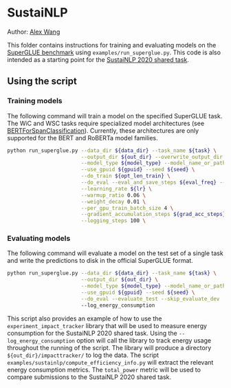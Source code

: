 # SustaiNLP

Author: [Alex Wang](https://w4ngatang.github.io/)

This folder contains instructions for training and evaluating models on the [SuperGLUE benchmark](super.gluebenchmark.com) using `examples/run_superglue.py`.
This code is also intended as a starting point for the [SustaiNLP 2020 shared task](https://sites.google.com/view/sustainlp2020/shared-task).

## Using the script

### Training models

The following command will train a model on the specified SuperGLUE task.
The WiC and WSC tasks require specialized model architectures (see [BERTForSpanClassification](https://github.com/W4ngatang/transformers/blob/superglue/src/transformers/modeling_bert.py#L1457)).
Currently, these architectures are only supported for the BERT and RoBERTa model families.

```bash
python run_superglue.py --data_dir ${data_dir} --task_name ${task} \
                        --output_dir ${out_dir} --overwrite_output_dir \
                        --model_type ${model_type} --model_name_or_path ${model} ${casing_config} \
                        --use_gpuid ${gpuid} --seed ${seed} \
                        --do_train ${opt_len_train} \
                        --do_eval --eval_and_save_steps ${eval_freq} --save_only_best \
                        --learning_rate ${lr} \
                        --warmup_ratio 0.06 \
                        --weight_decay 0.01 \
                        --per_gpu_train_batch_size 4 \
                        --gradient_accumulation_steps ${grad_acc_steps} \
                        --logging_steps 100 \
```

### Evaluating models

The following command will evaluate a model on the test set of a single task and write the predictions to disk in the official SuperGLUE format.

```bash
python run_superglue.py --data_dir ${data_dir} --task_name ${task} \
                        --output_dir ${out_dir} \
                        --model_type ${model_type} --model_name_or_path ${model} ${casing_config} \
                        --use_gpuid ${gpuid} --seed ${seed} \
                        --do_eval --evaluate_test --skip_evaluate_dev
                        --log_energy_consumption
```

This script also provides an example of how to use the ``experiment_impact_tracker`` library that will be used to measure energy consumption for the SustaiNLP 2020 shared task.
Using the ``--log_energy_consumption`` option will call the library to track energy usage throughout the running of the script.
The library will produce a directory `${out_dir}/impacttracker/` to log the data.
The script `examples/sustainlp/compute_efficiency_info.py` will extract the relevant energy consumption metrics.
The `total_power` metric will be used to compare submissions to the SustaiNLP 2020 shared task.

